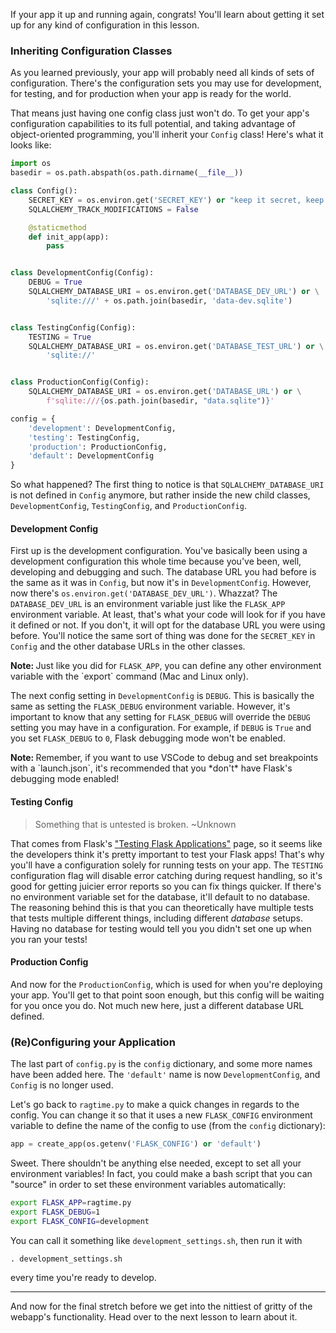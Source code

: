 If your app it up and running again, congrats! You'll learn about getting it set up for any kind of configuration in this lesson.

### Inheriting Configuration Classes

[//]: # (May still need to talk about those different config sets)

As you learned previously, your app will probably need all kinds of sets of configuration. There's the configuration sets you may use for development, for testing, and for production when your app is ready for the world.

That means just having one config class just won't do. To get your app's configuration capabilities to its full potential, and taking advantage of object-oriented programming, you'll inherit your `Config` class! Here's what it looks like:

```python
import os
basedir = os.path.abspath(os.path.dirname(__file__))

class Config():
    SECRET_KEY = os.environ.get('SECRET_KEY') or "keep it secret, keep it safe"
    SQLALCHEMY_TRACK_MODIFICATIONS = False

    @staticmethod
    def init_app(app):
        pass


class DevelopmentConfig(Config):
    DEBUG = True
    SQLALCHEMY_DATABASE_URI = os.environ.get('DATABASE_DEV_URL') or \
        'sqlite:///' + os.path.join(basedir, 'data-dev.sqlite')


class TestingConfig(Config):
    TESTING = True
    SQLALCHEMY_DATABASE_URI = os.environ.get('DATABASE_TEST_URL') or \
        'sqlite://'


class ProductionConfig(Config):
    SQLALCHEMY_DATABASE_URI = os.environ.get('DATABASE_URL') or \
        f'sqlite:///{os.path.join(basedir, "data.sqlite")}'

config = {
    'development': DevelopmentConfig,
    'testing': TestingConfig,
    'production': ProductionConfig,
    'default': DevelopmentConfig
}
```

So what happened? The first thing to notice is that `SQLALCHEMY_DATABASE_URI` is not defined in `Config` anymore, but rather inside the new child classes, `DevelopmentConfig`, `TestingConfig`, and `ProductionConfig`.

#### Development Config

First up is the development configuration. You've basically been using a development configuration this whole time because you've been, well, developing and debugging and such. The database URL you had before is the same as it was in `Config`, but now it's in `DevelopmentConfig`. However, now there's `os.environ.get('DATABASE_DEV_URL')`. Whazzat? The `DATABASE_DEV_URL` is an environment variable just like the `FLASK_APP` environment variable. At least, that's what your code will look for if you have it defined or not. If you don't, it will opt for the database URL you were using before. You'll notice the same sort of thing was done for the `SECRET_KEY` in `Config` and the other database URLs in the other classes.

<div class="alert alert-warning" role="alert"><strong>Note: </strong>Just like you did for <code>FLASK_APP</code>, you can define any other environment variable with the `export` command (Mac and Linux only).</div>

The next config setting in `DevelopmentConfig` is `DEBUG`. This is basically the same as setting the `FLASK_DEBUG` environment variable. However, it's important to know that any setting for `FLASK_DEBUG` will override the `DEBUG` setting you may have in a configuration. For example, if `DEBUG` is `True` and you set `FLASK_DEBUG` to `0`, Flask debugging mode won't be enabled.

<div class="alert alert-warning" role="alert"><strong>Note: </strong>Remember, if you want to use VSCode to debug and set breakpoints with a `launch.json`, it's recommended that you *don't* have Flask's debugging mode enabled!</div>

#### Testing Config

> Something that is untested is broken.
> ~Unknown

That comes from Flask's <a href="" target="_blank">"Testing Flask Applications"</a> page, so it seems like the developers think it's pretty important to test your Flask apps! That's why you'll have a configuration solely for running tests on your app. The `TESTING` configuration flag will disable error catching during request handling, so it's good for getting juicier error reports so you can fix things quicker. If there's no environment variable set for the database, it'll default to no database. The reasoning behind this is that you can theoretically have multiple tests that tests multiple different things, including different *database* setups. Having no database for testing would tell you you didn't set one up when you ran your tests!

#### Production Config

And now for the `ProductionConfig`, which is used for when you're deploying your app. You'll get to that point soon enough, but this config will be waiting for you once you do. Not much new here, just a different database URL defined.

### (Re)Configuring your Application

The last part of `config.py` is the `config` dictionary, and some more names have been added here. The `'default'` name is now `DevelopmentConfig`, and `Config` is no longer used.

Let's go back to `ragtime.py` to make a quick changes in regards to the config. You can change it so that it uses a new `FLASK_CONFIG` environment variable to define the name of the config to use (from the `config` dictionary):

```python
app = create_app(os.getenv('FLASK_CONFIG') or 'default')
```

Sweet. There shouldn't be anything else needed, except to set all your environment variables! In fact, you could make a bash script that you can "source" in order to set these environment variables automatically:

```bash
export FLASK_APP=ragtime.py
export FLASK_DEBUG=1
export FLASK_CONFIG=development
```
[//]: # (export FLASK_ENV=development needed?)

You can call it something like `development_settings.sh`, then run it with

```. development_settings.sh```

every time you're ready to develop.

___

And now for the final stretch before we get into the nittiest of gritty of the webapp's functionality. Head over to the next lesson to learn about it.
